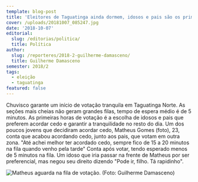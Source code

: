 ```yaml
---
template: blog-post
title: 'Eleitores de Taguatinga ainda dormem, idosos e pais são os primeiros a votarem'
cover: /uploads/20181007_085247.jpg
date: '2018-10-07'
editorial:
  slug: /editorias/politica/
  title: Política
author:
  slug: /reporteres/2018-2-guilherme-damasceno/
  title: Guilherme Damasceno
semester: 2018/2
tags:
  - eleição
  - taguatinga
featured: false
---
```

Chuvisco garante um início de votação tranquila em Taguatinga Norte. As seções mais cheias não geram grandes filas, tempo de espera médio é de 5 minutos. As primeiras horas de votação é a escolha de idosos e pais que preferem acordar cedo e garantir a tranquilidade no resto do dia. Um dos poucos jovens que decidiram acordar cedo, Matheus Gomes (foto), 23, conta que acabou acordando cedo, junto aos pais, que votam em outra zona. "Até achei melhor ter acordado cedo, sempre fico de 15 a 20 minutos na fila quando venho pela tarde" Conta após votar, tendo esperado menos de 5 minutos na fila. Um idoso que iria passar na frente de Matheus por ser preferencial, mas negou seu direito dizendo "Pode ir, filho. Tá rapidinho". 

![Matheus aguarda na fila de votação. (Foto: Guilherme Damasceno)](/uploads/20181007_085247.jpg)
